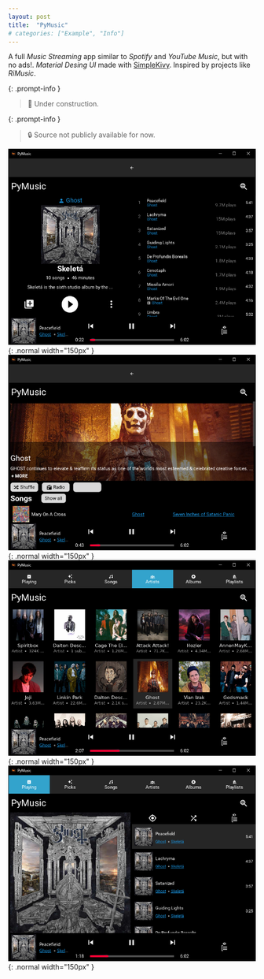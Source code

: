 ```yaml
---
layout: post
title:  "PyMusic"
# categories: ["Example", "Info"]
---
```

A full *Music Streaming* app similar to *Spotify* and *YouTube Music*, but with no ads!. *Material Desing UI* made with [SimpleKivy](https://ergocreate.github.io/simplekivy). Inspired by projects like *RiMusic*.

{: .prompt-info }
> 🚧 Under construction.

{: .prompt-info }
> 🔒 Source not publicly available for now.

![](/assets/img/examples/gallery/PyMusic/album.png){: .normal width="150px" }
![](/assets/img/examples/gallery/PyMusic/artist.png){: .normal width="150px" }
![](/assets/img/examples/gallery/PyMusic/artists.png){: .normal width="150px" }
![](/assets/img/examples/gallery/PyMusic/playing.png){: .normal width="150px" }
